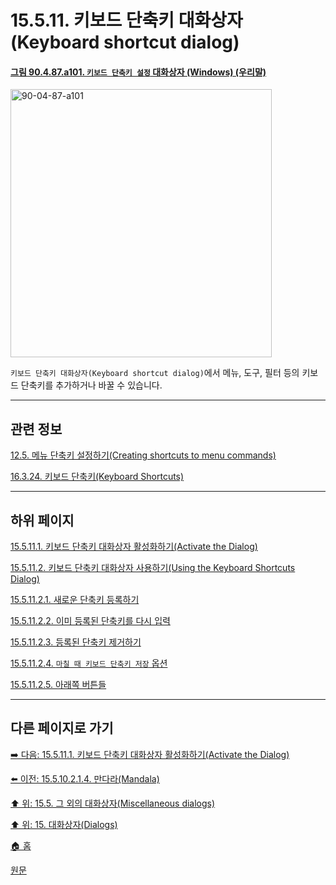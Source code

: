 # 15.5.11. 키보드 단축키 대화상자(Keyboard shortcut dialog)

<a id="90-04-87-a101"></a>

#### [그림 90.4.87.a101. `키보드 단축키 설정` 대화상자 (Windows) (우리말)](./90-04-0087-configure_keyboard_shortcuts.md#90-04-87-a101)
<img width="418" height="429" alt="90-04-87-a101" src="https://github.com/wonder13662/gimp/assets/15767104/7bc6c2be-e65c-453c-8566-d6d975d6d3f3" />

`키보드 단축키 대화상자(Keyboard shortcut dialog)`에서 메뉴, 도구, 필터 등의 키보드 단축키를 추가하거나 바꿀 수 있습니다.

***

## 관련 정보

[12.5. 메뉴 단축키 설정하기(Creating shortcuts to menu commands)](./12-05-creating-shortcuts-to-menu-commands.md)

[16.3.24. 키보드 단축키(Keyboard Shortcuts)](./16-03-24-00-keyboard-shortcuts.md)

***

## 하위 페이지

[15.5.11.1. 키보드 단축키 대화상자 활성화하기(Activate the Dialog)](./15-05-11-01-activating_the_dialog.md)

[15.5.11.2. 키보드 단축키 대화상자 사용하기(Using the Keyboard Shortcuts Dialog)](./15-05-11-02-00-using_the_keyboard_shortcuts_dialog.md)

[15.5.11.2.1. 새로운 단축키 등록하기](./15-05-11-02-01-add_new_keyboard_shortcut.md)

[15.5.11.2.2. 이미 등록된 단축키를 다시 입력](./15-05-11-02-02-overwrite_keyboard_shortcut.md)

[15.5.11.2.3. 등록된 단축키 제거하기](./15-05-11-02-03-remove_keyboard_shortcut.md)

[15.5.11.2.4. `마칠 때 키보드 단축키 저장` 옵션](./15-05-11-02-04-save_keyboard_shortcuts_on_exit.md)

[15.5.11.2.5. 아래쪽 버튼들](./15-05-11-02-05-buttons_at_the_bottoms.md)

***

## 다른 페이지로 가기

[➡️ 다음: 15.5.11.1. 키보드 단축키 대화상자 활성화하기(Activate the Dialog)](./15-05-11-01-activating_the_dialog.md)

[⬅️ 이전: 15.5.10.2.1.4. 만다라(Mandala)](./15-05-10-02-01-04-mandala.md)

[⬆️ 위: 15.5. 그 외의 대화상자(Miscellaneous dialogs)](./15-05-00-miscellaneous-dialogs.md)

[⬆️ 위: 15. 대화상자(Dialogs)](./15-00-dialogs.md)

[🏠 홈](./00-home.md)

[원문](https://docs.gimp.org/2.10/ko/gimp-help-keyboard-shortcuts.html)